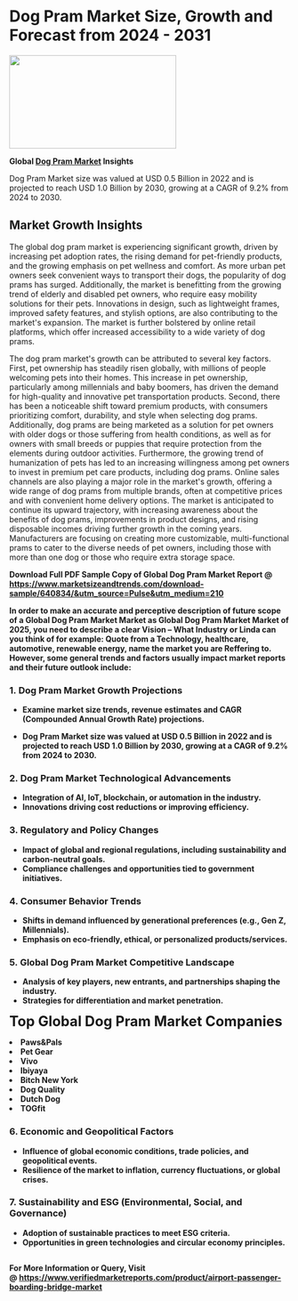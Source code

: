 <H1>Dog Pram Market Size, Growth and Forecast from 2024 - 2031</H1><img class="aligncenter size-medium wp-image-584254" src="https://thirdeyenews.in/wp-content/uploads/2024/09/Global-Market-Research-300x168.jpeg" alt="" width="300" height="168" /><p><strong>Global&nbsp;<a href="https://www.marketsizeandtrends.com/download-sample/640834/&amp;utm_source=Pulse&amp;utm_medium=210">Dog Pram Market</a> Insights</strong></p><p>Dog Pram Market size was valued at USD 0.5 Billion in 2022 and is projected to reach USD 1.0 Billion by 2030, growing at a CAGR of 9.2% from 2024 to 2030.</p><p><h2>Market Growth Insights</h2> <p>The global dog pram market is experiencing significant growth, driven by increasing pet adoption rates, the rising demand for pet-friendly products, and the growing emphasis on pet wellness and comfort. As more urban pet owners seek convenient ways to transport their dogs, the popularity of dog prams has surged. Additionally, the market is benefitting from the growing trend of elderly and disabled pet owners, who require easy mobility solutions for their pets. Innovations in design, such as lightweight frames, improved safety features, and stylish options, are also contributing to the market's expansion. The market is further bolstered by online retail platforms, which offer increased accessibility to a wide variety of dog prams.</p> <p><strong></strong></p> <p>The dog pram market's growth can be attributed to several key factors. First, pet ownership has steadily risen globally, with millions of people welcoming pets into their homes. This increase in pet ownership, particularly among millennials and baby boomers, has driven the demand for high-quality and innovative pet transportation products. Second, there has been a noticeable shift toward premium products, with consumers prioritizing comfort, durability, and style when selecting dog prams. Additionally, dog prams are being marketed as a solution for pet owners with older dogs or those suffering from health conditions, as well as for owners with small breeds or puppies that require protection from the elements during outdoor activities. Furthermore, the growing trend of humanization of pets has led to an increasing willingness among pet owners to invest in premium pet care products, including dog prams. Online sales channels are also playing a major role in the market's growth, offering a wide range of dog prams from multiple brands, often at competitive prices and with convenient home delivery options. The market is anticipated to continue its upward trajectory, with increasing awareness about the benefits of dog prams, improvements in product designs, and rising disposable incomes driving further growth in the coming years. Manufacturers are focusing on creating more customizable, multi-functional prams to cater to the diverse needs of pet owners, including those with more than one dog or those who require extra storage space. <p><strong></p><p><span class=""><strong>Download Full PDF Sample Copy of Global Dog Pram Market Report</strong> @ <a href="https://www.marketsizeandtrends.com/download-sample/640834/&amp;utm_source=Pulse&amp;utm_medium=210" target="_blank">https://www.marketsizeandtrends.com/download-sample/640834/&amp;utm_source=Pulse&amp;utm_medium=210</a></span></p><p>In order to make an accurate and perceptive description of future scope of a Global&nbsp;Dog Pram Market Market as Global&nbsp;Dog Pram Market Market of 2025, you need to describe a clear Vision &ndash; What Industry or Linda can you think of for example: Quote from a Technology, healthcare, automotive, renewable energy, name the market you are Reffering to. However, some general trends and factors usually impact market reports and their future outlook include:</p><h3>1.&nbsp;<strong>Dog Pram Market Growth Projections</strong></h3><ul><li>Examine market size trends, revenue estimates and CAGR (Compounded Annual Growth Rate) projections.</li><li><p>Dog Pram Market size was valued at USD 0.5 Billion in 2022 and is projected to reach USD 1.0 Billion by 2030, growing at a CAGR of 9.2% from 2024 to 2030.</p></li></ul><h3>2.&nbsp;<strong>Dog Pram Market Technological Advancements</strong></h3><ul><li>Integration of AI, IoT, blockchain, or automation in the industry.</li><li>Innovations driving cost reductions or improving efficiency.</li></ul><h3>3.&nbsp;<strong>Regulatory and Policy Changes</strong></h3><ul><li>Impact of global and regional regulations, including sustainability and carbon-neutral goals.</li><li>Compliance challenges and opportunities tied to government initiatives.</li></ul><h3>4.&nbsp;<strong>Consumer Behavior Trends</strong></h3><ul><li>Shifts in demand influenced by generational preferences (e.g., Gen Z, Millennials).</li><li>Emphasis on eco-friendly, ethical, or personalized products/services.</li></ul><h3>5.&nbsp;<strong>Global Dog Pram Market Competitive Landscape</strong></h3><ul><li>Analysis of key players, new entrants, and partnerships shaping the industry.</li><li>Strategies for differentiation and market penetration.</li></ul><p data-pm-slice="1 1 []"><span style="color: inherit; font-family: inherit; font-size: 25px;">Top Global Dog Pram Market Companies</span></p><div class="" data-test-id=""><p><li>Paws&Pals</li><li> Pet Gear</li><li> Vivo</li><li> Ibiyaya</li><li> Bitch New York</li><li> Dog Quality</li><li> Dutch Dog</li><li> TOGfit</li></p></div><h3>6.&nbsp;<strong>Economic and Geopolitical Factors</strong></h3><ul><li>Influence of global economic conditions, trade policies, and geopolitical events.</li><li>Resilience of the market to inflation, currency fluctuations, or global crises.</li></ul><h3>7.&nbsp;<strong>Sustainability and ESG (Environmental, Social, and Governance)</strong></h3><ul><li>Adoption of sustainable practices to meet ESG criteria.</li><li>Opportunities in green technologies and circular economy principles.</li></ul><h2><strong style="font-size: 14px;">For More Information or Query, Visit @&nbsp;</strong><a style="background-color: #ffffff; font-size: 14px;" href="https://www.marketsizeandtrends.com/report/dog-pram-market/" target="_blank">https://www.verifiedmarketreports.com/product/airport-passenger-boarding-bridge-market</a></h2>

